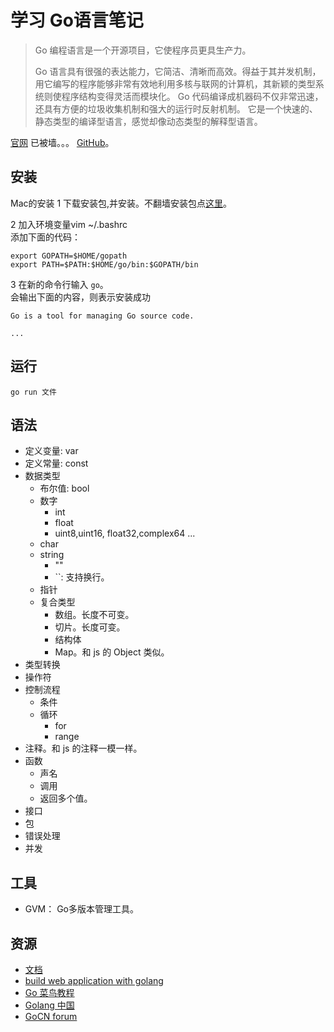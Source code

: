 # 学习 Go语言笔记
> Go 编程语言是一个开源项目，它使程序员更具生产力。
> 
> Go 语言具有很强的表达能力，它简洁、清晰而高效。得益于其并发机制， 用它编写的程序能够非常有效地利用多核与联网的计算机，其新颖的类型系统则使程序结构变得灵活而模块化。 Go 代码编译成机器码不仅非常迅速，还具有方便的垃圾收集机制和强大的运行时反射机制。 它是一个快速的、静态类型的编译型语言，感觉却像动态类型的解释型语言。

[官网](golang.org) 已被墙。。。 [GitHub](https://github.com/golang/go)。

## 安装
Mac的安装
1 下载安装包,并安装。不翻墙安装包点[这里](https://www.golangtc.com/download)。

2 加入环境变量vim ~/.bashrc  
添加下面的代码：  
```
export GOPATH=$HOME/gopath
export PATH=$PATH:$HOME/go/bin:$GOPATH/bin
```

3 在新的命令行输入 `go`。  
会输出下面的内容，则表示安装成功  
```
Go is a tool for managing Go source code.

...
```

## 运行
`go run 文件`

## 语法
* 定义变量: var 
* 定义常量: const
* 数据类型
  * 布尔值: bool
  * 数字
    * int
    * float
    * uint8,uint16, float32,complex64 ...
  * char
  * string
    * ""
    * \`\`: 支持换行。
  * 指针
  * 复合类型
    * 数组。长度不可变。
    * 切片。长度可变。
    * 结构体
    * Map。和 js 的 Object 类似。
* 类型转换
* 操作符
* 控制流程
  * 条件
  * 循环
    * for
    * range
* 注释。和 js 的注释一模一样。
* 函数
  * 声名
  * 调用
  * 返回多个值。
* 接口
* 包
* 错误处理
* 并发

## 工具
* GVM： Go多版本管理工具。

## 资源
* [文档](http://docscn.studygolang.com/doc/)
* [build web application with golang](https://github.com/astaxie/build-web-application-with-golang/blob/master/zh/preface.md)
* [Go 菜鸟教程](http://www.runoob.com/go)
* [Golang 中国](https://www.golangtc.com/)
* [GoCN forum](https://gocn.io/)

